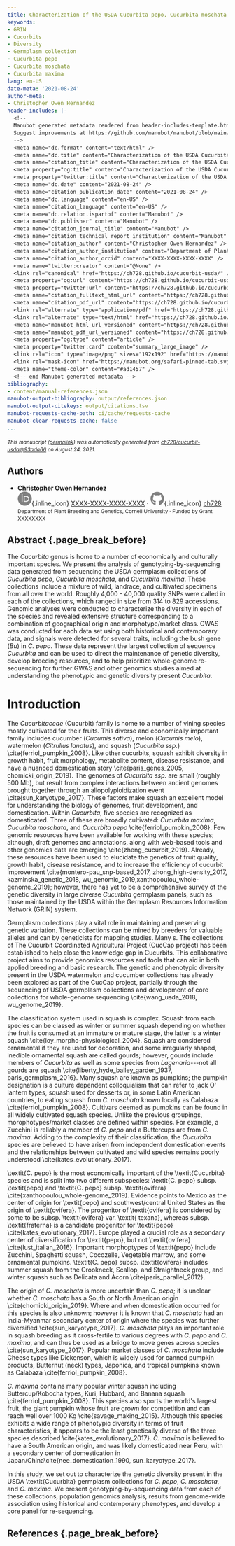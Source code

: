 ```yaml
---
title: Characterization of the USDA Cucurbita pepo, Cucurbita moschata, and Cucurbita maxima Collections
keywords:
- GRIN
- Cucurbits
- Diversity
- Germplasm collection
- Cucurbita pepo
- Cucurbita moschata
- Cucurbita maxima
lang: en-US
date-meta: '2021-08-24'
author-meta:
- Christopher Owen Hernandez
header-includes: |-
  <!--
  Manubot generated metadata rendered from header-includes-template.html.
  Suggest improvements at https://github.com/manubot/manubot/blob/main/manubot/process/header-includes-template.html
  -->
  <meta name="dc.format" content="text/html" />
  <meta name="dc.title" content="Characterization of the USDA Cucurbita pepo, Cucurbita moschata, and Cucurbita maxima Collections" />
  <meta name="citation_title" content="Characterization of the USDA Cucurbita pepo, Cucurbita moschata, and Cucurbita maxima Collections" />
  <meta property="og:title" content="Characterization of the USDA Cucurbita pepo, Cucurbita moschata, and Cucurbita maxima Collections" />
  <meta property="twitter:title" content="Characterization of the USDA Cucurbita pepo, Cucurbita moschata, and Cucurbita maxima Collections" />
  <meta name="dc.date" content="2021-08-24" />
  <meta name="citation_publication_date" content="2021-08-24" />
  <meta name="dc.language" content="en-US" />
  <meta name="citation_language" content="en-US" />
  <meta name="dc.relation.ispartof" content="Manubot" />
  <meta name="dc.publisher" content="Manubot" />
  <meta name="citation_journal_title" content="Manubot" />
  <meta name="citation_technical_report_institution" content="Manubot" />
  <meta name="citation_author" content="Christopher Owen Hernandez" />
  <meta name="citation_author_institution" content="Department of Plant Breeding and Genetics, Cornell University" />
  <meta name="citation_author_orcid" content="XXXX-XXXX-XXXX-XXXX" />
  <meta name="twitter:creator" content="@None" />
  <link rel="canonical" href="https://ch728.github.io/cucurbit-usda/" />
  <meta property="og:url" content="https://ch728.github.io/cucurbit-usda/" />
  <meta property="twitter:url" content="https://ch728.github.io/cucurbit-usda/" />
  <meta name="citation_fulltext_html_url" content="https://ch728.github.io/cucurbit-usda/" />
  <meta name="citation_pdf_url" content="https://ch728.github.io/cucurbit-usda/manuscript.pdf" />
  <link rel="alternate" type="application/pdf" href="https://ch728.github.io/cucurbit-usda/manuscript.pdf" />
  <link rel="alternate" type="text/html" href="https://ch728.github.io/cucurbit-usda/v/93ada66ca19df6ce46649519b67042b87423fa9b/" />
  <meta name="manubot_html_url_versioned" content="https://ch728.github.io/cucurbit-usda/v/93ada66ca19df6ce46649519b67042b87423fa9b/" />
  <meta name="manubot_pdf_url_versioned" content="https://ch728.github.io/cucurbit-usda/v/93ada66ca19df6ce46649519b67042b87423fa9b/manuscript.pdf" />
  <meta property="og:type" content="article" />
  <meta property="twitter:card" content="summary_large_image" />
  <link rel="icon" type="image/png" sizes="192x192" href="https://manubot.org/favicon-192x192.png" />
  <link rel="mask-icon" href="https://manubot.org/safari-pinned-tab.svg" color="#ad1457" />
  <meta name="theme-color" content="#ad1457" />
  <!-- end Manubot generated metadata -->
bibliography:
- content/manual-references.json
manubot-output-bibliography: output/references.json
manubot-output-citekeys: output/citations.tsv
manubot-requests-cache-path: ci/cache/requests-cache
manubot-clear-requests-cache: false
...
```







<small><em>
This manuscript
([permalink](https://ch728.github.io/cucurbit-usda/v/93ada66ca19df6ce46649519b67042b87423fa9b/))
was automatically generated
from [ch728/cucurbit-usda@93ada66](https://github.com/ch728/cucurbit-usda/tree/93ada66ca19df6ce46649519b67042b87423fa9b)
on August 24, 2021.
</em></small>

## Authors



+ **Christopher Owen Hernandez**<br>
    ![ORCID icon](images/orcid.svg){.inline_icon}
    [XXXX-XXXX-XXXX-XXXX](https://orcid.org/XXXX-XXXX-XXXX-XXXX)
    · ![GitHub icon](images/github.svg){.inline_icon}
    [ch728](https://github.com/ch728)<br>
  <small>
     Department of Plant Breeding and Genetics, Cornell University
     · Funded by Grant XXXXXXXX
  </small>



## Abstract {.page_break_before}
The *Cucurbita* genus is home to a number of economically and culturally important species. We present the analysis of genotyping-by-sequencing data generated from sequencing the USDA germplasm collections of *Cucurbita pepo*, *Cucurbita moschata*, and *Cucurbita maxima*. These collections include a mixture of wild, landrace, and cultivated specimens from all over the world. Roughly 4,000 - 40,000 quality SNPs were called in each of the collections, which ranged in size from 314 to 829 accessions. Genomic analyses were conducted to characterize the diversity in each of the species and revealed extensive structure corresponding to a combination of geographical origin and morphotype/market class. GWAS was conducted for each data set using both historical and contemporary data, and signals were detected for several traits, including the bush gene (*Bu*) in *C. pepo*. These data represent the largest collection of sequence *Cucurbita* and can be used to direct the maintenance of genetic diversity, develop breeding resources, and to help prioritize  whole-genome re-sequencing for further GWAS and other genomics studies aimed at understanding the phenotypic and genetic diversity present *Cucurbita*.



# Introduction

The *Cucurbitaceae* (Cucurbit) family is home to a number of vining species mostly cultivated for their fruits. 
This diverse and economically important family includes cucumber (*Cucumis sativa*), melon (*Cucumis melo*), 
watermelon (*Citrullus lanatus*), and squash (*Cucurbita ssp.*) \cite{ferriol_pumpkin_2008}. Like other 
cucurbits, squash exhibit diversity in growth habit, fruit morphology, metabolite content, disease resistance, and have 
a nuanced domestication story \cite{paris_genes_2005, chomicki_origin_2019}. The genomes of *Cucurbita ssp.* are 
small (roughly 500 Mb), but result from complex interactions between ancient genomes brought together through an allopolyploidization 
event \cite{sun_karyotype_2017}. These factors make squash an excellent model for understanding the biology of genomes, 
fruit development, and domestication. Within *Cucurbita*, five species are recognized as domesticated. 
Three of these are broadly cultivated: *Cucurbita maxima*, *Cucurbita moschata*, and *Cucurbita pepo* 
\cite{ferriol_pumpkin_2008}. Few genomic resources have been available for working with these species; although, 
draft genomes and annotations, along with  web-based tools and other genomics data are emerging \cite{zheng_cucurbit_2019}. 
Already, these resources have been used to elucidate the genetics of fruit quality, growth habit, disease resistance, 
and to increase the efficiency of cucurbit improvement 
\cite{montero-pau_snp-based_2017, zhong_high-density_2017, kazminska_genetic_2018, wu_genomic_2019,xanthopoulou_whole-genome_2019}; 
however, there has yet to be a comprehensive survey of the genetic diversity in large diverse *Cucurbita* germplasm panels, 
such as those maintained by the USDA within the Germplasm Resources Information Network (GRIN) system.

Germplasm collections play a vital role in maintaining and preserving genetic variation. These collections can be 
mined by breeders for valuable alleles and can by geneticists for mapping studies. Many s. The collections of 
The Cucurbit Coordinated Agricultural Project (CucCap project) has been established to help close the knowledge 
gap in Cucurbits. This collaborative project aims to provide genomics resources and tools that can aid in both 
applied breeding and basic research. The genetic and phenotypic diversity present in the USDA watermelon and cucumber 
collections has already been explored as part of the CucCap project, partially through the sequencing of USDA germplasm 
collections and development of core collections for whole-genome sequencing \cite{wang_usda_2018, wu_genome_2019}. 
	
The classification system used in squash is complex. Squash from each species can be classed as winter or summer squash 
depending on whether the fruit is consumed at an immature or mature stage, the latter is a winter squash \cite{loy_morpho-physiological_2004}. 
Squash are considered ornamental if they are used for decoration, and some irregularly shaped, inedible ornamental squash are 
called gourds; however, gourds include members of *Cucurbita* as well as some species from *Lagenaria*---not all gourds
are squash \cite{liberty_hyde_bailey_garden_1937, paris_germplasm_2016}. Many squash are known as pumpkins; the pumpkin designation is a
culture dependent colloquialism that can refer to jack O' lantern types, squash used for desserts or, in some Latin American countries, 
to eating squash from *C. moschata* known locally as Calabaza \cite{ferriol_pumpkin_2008}. Cultivars deemed as pumpkins can be 
found in all widely cultivated squash species. Unlike the previous groupings, morophotypes/market classes are defined within species.
For example, a Zucchini is reliably a member of *C. pepo* and a Buttercups are from *C. maxima*. Adding to the complexity 
of their classification, the *Cucurbita* species are believed to have arisen from independent domestication events and the 
relationships between cultivated and wild species remains poorly understood \cite{kates_evolutionary_2017}.
	
\textit{C. pepo} is the most economically important of the \textit{Cucurbita} species and is split into two different 
subspecies: \textit{C. pepo} subsp. \textit{pepo} and \textit{C. pepo} subsp. \textit{ovifera} \cite{xanthopoulou_whole-genome_2019}.
Evidence points to Mexico as the center of origin for \textit{pepo} and southwest/central United States as the origin of \textit{ovifera}. 
The progenitor of \textit{ovifera} is considered by some to be subsp. \textit{ovifera} var. \textit{ texana}, 
whereas subsp. \textit{fraterna} is a candidate progenitor for \textit{pepo} \cite{kates_evolutionary_2017}. Europe played a 
crucial role as a secondary center of diversification for \textit{pepo}, but not \textit{ovifera} \cite{lust_italian_2016}. 
Important morphoptypes of \textit{pepo} include  Zucchini, Spaghetti squash, Cocozelle, Vegetable marrow, and some ornamental pumpkins. 
\textit{C. pepo} subsp. \textit{ovifera} includes summer squash from the Crookneck, Scallop, and Straightneck group, and winter squash 
such as Delicata and Acorn \cite{paris_parallel_2012}. 
	
The origin of *C. moschata* is more uncertain than *C. pepo*; it is unclear whether *C. moschata* 
has a South or North American origin \cite{chomicki_origin_2019}. Where and when domestication occurred for this species is 
also unknown; however it is known that *C. moschata* had an India-Myanmar secondary center of origin where the species was 
further diversified \cite{sun_karyotype_2017}. *C. moschata* plays an important role in squash breeding as it cross-fertile to 
various degrees with *C. pepo* and *C. maxima*, and can thus be used as a bridge to move genes across species 
\cite{sun_karyotype_2017}. Popular market classes of *C. moschata* include Cheese types like Dickenson, which is widely used 
for canned pumpkin products, Butternut (neck) types, Japonica, and tropical pumpkins known as Calabaza \cite{ferriol_pumpkin_2008}.
	
*C. maxima* contains many popular winter squash including Buttercup/Kobocha types, Kuri, Hubbard, and Banana squash 
\cite{ferriol_pumpkin_2008}. This species also sports the world's largest fruit, the giant pumpkin whose fruit are grown for 
competition and can reach well over 1000 Kg \cite{savage_making_2015}. Although this species exhibits a wide range of phenotypic
diversity in terms of fruit characteristics, it appears to be the least genetically diverse of the three species described \cite{kates_evolutionary_2017}. 
*C. maxima* is believed to have a South American origin, and was likely domesticated near Peru, with a secondary center of 
domestication in Japan/China\cite{nee_domestication_1990, sun_karyotype_2017}.

 In this study, we set out to characterize the genetic diversity present in the USDA \textit{Cucurbita} germplasm collections 
 for *C. pepo*, *C. moschata*, and *C. maxima*. We present genotyping-by-sequencing data from each of these 
 collections, population genomics analysis, results from genome-wide association using historical and contemporary phenotypes, and 
 develop a core panel for re-sequencing.


## References {.page_break_before}

<!-- Explicitly insert bibliography here -->
<div id="refs"></div>
